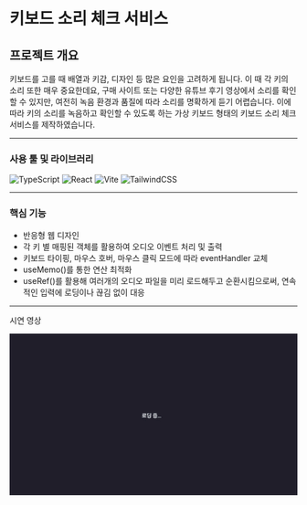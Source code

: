 # 키보드 소리 체크 서비스

## 프로젝트 개요

키보드를 고를 때 배열과 키감, 디자인 등 많은 요인을 고려하게 됩니다.
이 때 각 키의 소리 또한 매우 중요한데요,
구매 사이트 또는 다양한 유튜브 후기 영상에서 소리를 확인할 수 있지만, 여전히 녹음 환경과 품질에 따라 소리를 명확하게 듣기 어렵습니다.
이에 따라 키의 소리를 녹음하고 확인할 수 있도록 하는 가상 키보드 형태의 키보드 소리 체크 서비스를 제작하였습니다.

---

### 사용 툴 및 라이브러리

![TypeScript](https://img.shields.io/badge/TypeScript-3178C6?style=for-the-badge&logo=typescript&logoColor=white) ![React](https://img.shields.io/badge/React-61DAFB?style=for-the-badge&logo=react&logoColor=white) ![Vite](https://img.shields.io/badge/Vite-646CFF?style=for-the-badge&logo=vite&logoColor=white) ![TailwindCSS](https://img.shields.io/badge/TailwindCSS-06B6D4?style=for-the-badge&logo=tailwindcss&logoColor=white)

---

### 핵심 기능

- 반응형 웹 디자인
- 각 키 별 매핑된 객체를 활용하여 오디오 이벤트 처리 및 출력
- 키보드 타이핑, 마우스 호버, 마우스 클릭 모드에 따라 eventHandler 교체
- useMemo()를 통한 연산 최적화
- useRef()를 활용해 여러개의 오디오 파일을 미리 로드해두고 순환시킴으로써, 연속적인 입력에 로딩이나 끊김 없이 대응


---
시연 영상

![시연](./public/demo_gif/keyboard_demo.gif)

